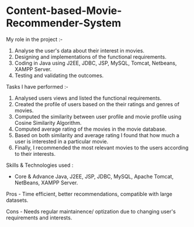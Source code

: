 # Content-based-Movie-Recommender-System

My role in the project :-
1. Analyse the user's data about their interest in movies. 
2. Designing and implementations of the functional requirements.
3. Coding in Java using J2EE, JDBC, JSP, MySQL, Tomcat, Netbeans, XAMPP Server. 
4. Testing and validating the outcomes.

Tasks I have performed :-
1. Analysed users views and listed the functional requirements. 
2. Created the profile of users based on the their ratings and genres of movies.  
3. Computed the similarity between user profile and movie profile using Cosine Similarity Algorithm. 
4. Computed average rating of the movies in the movie database.
5. Based on both similarity and average rating I found that how much a user is interested in a particular movie. 
6. Finally, I recommended the most relevant movies to the users according to their interests.

Skills & Technologies used : 
- Core & Advance Java, J2EE, JSP, JDBC, MySQL, Apache Tomcat, NetBeans, XAMPP Server.

Pros - Time efficient, better recommendations, compatible with large datasets. 

Cons - Needs regular maintainence/ optization due to changing user's requirements and interests. 
